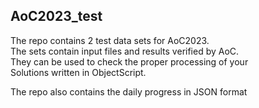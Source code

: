 ## AoC2023_test
The repo contains 2 test data sets for AoC2023.   
The sets contain input files and results verified by AoC.   
They can be used to check the proper processing of your   
Solutions written in ObjectScript.   

The repo also contains the daily progress in JSON format    
